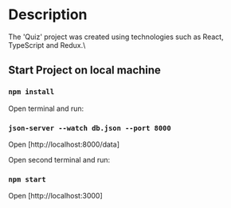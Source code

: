 # Description

The 'Quiz' project was created using technologies such as React, TypeScript and Redux.\

## Start Project on local machine

### `npm install`

Open terminal and run:

### `json-server --watch db.json --port 8000`

Open [http://localhost:8000/data]

Open second terminal and run:

### `npm start`

Open [http://localhost:3000]
